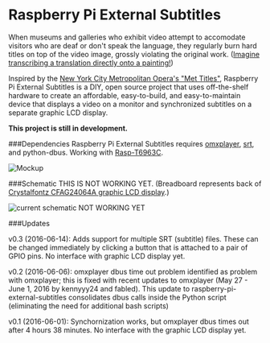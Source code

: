 # Raspberry Pi External Subtitles

When museums and galleries who exhibit video attempt to accomodate visitors who are deaf or don't speak the language, they regularly burn hard titles on top of the video image, grossly violating the original work. ([Imagine transcribing a translation directly onto a painting!](https://en.wikipedia.org/wiki/The_Treachery_of_Images))

Inspired by the [New York City Metropolitan Opera's "Met Titles"](http://www.nytimes.com/1995/10/02/arts/reinventing-supertitles-how-the-met-did-it.html?pagewanted=all), Raspberry Pi External Subtitles is a DIY, open source project that uses off-the-shelf hardware to create an affordable, easy-to-build, and easy-to-maintain device that displays a video on a monitor and synchronized subtitles on a separate graphic LCD display.

**This project is still in development.**

###Dependencies
Raspberry Pi External Subtitles requires [omxplayer](https://github.com/popcornmix/omxplayer), [srt](https://github.com/cdown/srt), and python-dbus. Working with [Rasp-T6963C](https://github.com/Orabig/Rasp-T6963C).

![Mockup](https://github.com/jasoneppink/raspberry-pi-external-subtitles/blob/master/mockup_diagram.jpg)

###Schematic
THIS IS NOT WORKING YET. (Breadboard represents back of [Crystalfontz CFAG24064A graphic LCD display](https://www.crystalfontz.com/products/document/3536/CFAG24064A-TTI-TZ_Datasheet_Release_2016-05-16.pdf).)

![current schematic NOT WORKING YET](https://github.com/jasoneppink/raspberry-pi-external-subtitles/blob/master/schematic.jpg)

###Updates

v0.3 (2016-06-14): Adds support for multiple SRT (subtitle) files. These can be changed immediately by clicking a button that is attached to a pair of GPIO pins. No interface with graphic LCD display yet.

v0.2 (2016-06-06): omxplayer dbus time out problem identified as problem with omxplayer; this is fixed with recent updates to omxplayer (May 27 - June 1, 2016 by kennyyy24 and fabled). This update to raspberry-pi-external-subtitles consolidates dbus calls inside the Python script (eliminating the need for additional bash scripts)

v0.1 (2016-06-01): Synchornization works, but omxplayer dbus times out after 4 hours 38 minutes. No interface with the graphic LCD display yet.

